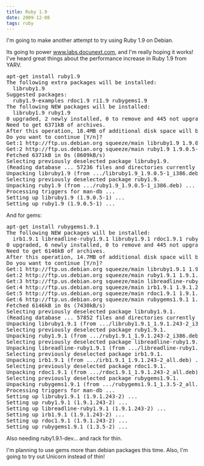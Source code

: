 ```yaml
---
title: Ruby 1.9
date: 2009-12-08
tags: ruby
---
```

I'm going to make another attempt to try using Ruby 1.9 on Debian.

Its going to power www.labs.docunext.com, and I'm really hoping it works! I've heard great things about the performance increase in Ruby 1.9 from YARV.

<pre class="sh_sh">
apt-get install ruby1.9
The following extra packages will be installed:
  libruby1.9
Suggested packages:
  ruby1.9-examples rdoc1.9 ri1.9 rubygems1.9
The following NEW packages will be installed:
  libruby1.9 ruby1.9
0 upgraded, 2 newly installed, 0 to remove and 445 not upgraded.
Need to get 6371kB of archives.
After this operation, 18.4MB of additional disk space will be used.
Do you want to continue [Y/n]?
Get:1 http://ftp.us.debian.org squeeze/main libruby1.9 1.9.0.5-1 [5850kB]
Get:2 http://ftp.us.debian.org squeeze/main ruby1.9 1.9.0.5-1 [520kB]
Fetched 6371kB in 0s (8609kB/s)
Selecting previously deselected package libruby1.9.
(Reading database ... 57236 files and directories currently installed.)
Unpacking libruby1.9 (from .../libruby1.9_1.9.0.5-1_i386.deb) ...
Selecting previously deselected package ruby1.9.
Unpacking ruby1.9 (from .../ruby1.9_1.9.0.5-1_i386.deb) ...
Processing triggers for man-db ...
Setting up libruby1.9 (1.9.0.5-1) ...
Setting up ruby1.9 (1.9.0.5-1) ...
</pre>

And for gems:
<pre class="sh_sh">
apt-get install rubygems1.9.1
The following NEW packages will be installed:
  irb1.9.1 libreadline-ruby1.9.1 libruby1.9.1 rdoc1.9.1 ruby1.9.1 rubygems1.9.1
0 upgraded, 6 newly installed, 0 to remove and 445 not upgraded.
Need to get 6146kB of archives.
After this operation, 14.7MB of additional disk space will be used.
Do you want to continue [Y/n]?
Get:1 http://ftp.us.debian.org squeeze/main libruby1.9.1 1.9.1.243-2 [3503kB]
Get:2 http://ftp.us.debian.org squeeze/main ruby1.9.1 1.9.1.243-2 [589kB]
Get:3 http://ftp.us.debian.org squeeze/main libreadline-ruby1.9.1 1.9.1.243-2 [571kB]
Get:4 http://ftp.us.debian.org squeeze/main irb1.9.1 1.9.1.243-2 [610kB]
Get:5 http://ftp.us.debian.org squeeze/main rdoc1.9.1 1.9.1.243-2 [682kB]
Get:6 http://ftp.us.debian.org squeeze/main rubygems1.9.1 1.3.5-2 [191kB]
Fetched 6146kB in 0s (7430kB/s)
Selecting previously deselected package libruby1.9.1.
(Reading database ... 57852 files and directories currently installed.)
Unpacking libruby1.9.1 (from .../libruby1.9.1_1.9.1.243-2_i386.deb) ...
Selecting previously deselected package ruby1.9.1.
Unpacking ruby1.9.1 (from .../ruby1.9.1_1.9.1.243-2_i386.deb) ...
Selecting previously deselected package libreadline-ruby1.9.1.
Unpacking libreadline-ruby1.9.1 (from .../libreadline-ruby1.9.1_1.9.1.243-2_i386.deb) ...
Selecting previously deselected package irb1.9.1.
Unpacking irb1.9.1 (from .../irb1.9.1_1.9.1.243-2_all.deb) ...
Selecting previously deselected package rdoc1.9.1.
Unpacking rdoc1.9.1 (from .../rdoc1.9.1_1.9.1.243-2_all.deb) ...
Selecting previously deselected package rubygems1.9.1.
Unpacking rubygems1.9.1 (from .../rubygems1.9.1_1.3.5-2_all.deb) ...
Processing triggers for man-db ...
Setting up libruby1.9.1 (1.9.1.243-2) ...
Setting up ruby1.9.1 (1.9.1.243-2) ...
Setting up libreadline-ruby1.9.1 (1.9.1.243-2) ...
Setting up irb1.9.1 (1.9.1.243-2) ...
Setting up rdoc1.9.1 (1.9.1.243-2) ...
Setting up rubygems1.9.1 (1.3.5-2) ...
</pre>

Also needing ruby1.9.1-dev... and rack for thin.

I'm planning to use gems more than debian packages this time. Also, I'm going to try out Unicorn instead of thin!

